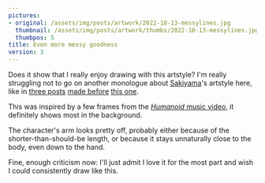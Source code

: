```yaml
---
pictures:
- original: /assets/img/posts/artwork/2022-10-13-messylines.jpg
  thumbnail: /assets/img/posts/artwork/thumbs/2022-10-13-messylines.jpg
  thumbpos: 5
title: Even more messy goodness
version: 3
---
```

Does it show that I really enjoy drawing with this artstyle?
I'm really struggling not to go on another monologue about [Sakiyama](https://twitter.com/sakiyama8ma)'s artstyle here, like in [three posts](/artwork/2022-10-10-humunderrated) [made before](/artwork/2022-10-11-funnyguy) [this one](/artwork/2022-10-13-messylines).

This was inspired by a few frames from the [*Humanoid* music video](https://www.youtube.com/watch?v=GAB26GgJ8V8), it definitely shows most in the background.

The character's arm looks pretty off, probably either because of the shorter-than-should-be length, or because it stays unnaturally close to the body, even down to the hand.

Fine, enough criticism now: I'll just admit I love it for the most part and wish I could consistently draw like this.
